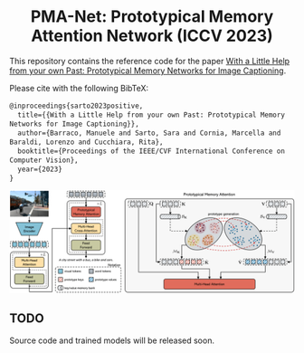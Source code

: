 
<div align="center">
  <h1>PMA-Net: Prototypical Memory Attention Network (ICCV 2023) </h1>
  
</div>

This repository contains the reference code for the paper [With a Little Help from your own Past: Prototypical Memory Networks for Image Captioning]().

Please cite with the following BibTeX:
```
@inproceedings{sarto2023positive,
  title={{With a Little Help from your own Past: Prototypical Memory Networks for Image Captioning}},
  author={Barraco, Manuele and Sarto, Sara and Cornia, Marcella and Baraldi, Lorenzo and Cucchiara, Rita},
  booktitle={Proceedings of the IEEE/CVF International Conference on Computer Vision},
  year={2023}
}
```
<p align="center">
  <img src="model_pma_net.png" alt="PMA-Net" width="820" />
</p> 

## TODO
Source code and trained models will be released soon.
